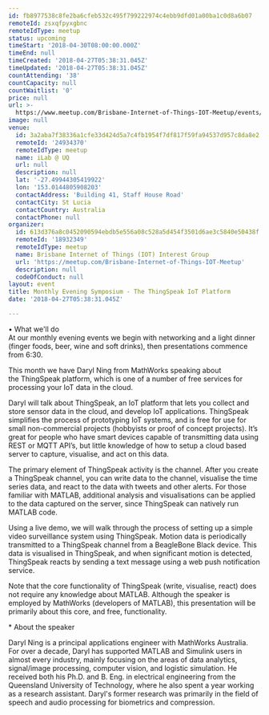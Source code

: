 ```yaml
---
id: fb8977538c8fe2ba6cfeb532c495f799222974c4ebb9dfd01a00ba1c0d8a6b07
remoteId: zsxqfpyxgbnc
remoteIdType: meetup
status: upcoming
timeStart: '2018-04-30T08:00:00.000Z'
timeEnd: null
timeCreated: '2018-04-27T05:38:31.045Z'
timeUpdated: '2018-04-27T05:38:31.045Z'
countAttending: '38'
countCapacity: null
countWaitlist: '0'
price: null
url: >-
  https://www.meetup.com/Brisbane-Internet-of-Things-IOT-Meetup/events/249116503/
image: null
venue:
  id: 3a2aba7f38336a1cfe33d424d5a7c4fb1954f7df817f59fa94537d957c8da8e2
  remoteId: '24934370'
  remoteIdType: meetup
  name: iLab @ UQ
  url: null
  description: null
  lat: '-27.49944305419922'
  lon: '153.0144805908203'
  contactAddress: 'Building 41, Staff House Road'
  contactCity: St Lucia
  contactCountry: Australia
  contactPhone: null
organizer:
  id: 613d376a8c0452090594ebdb5e556a08c528a5d454f3501d6ae3c5840e50438f
  remoteId: '18932349'
  remoteIdType: meetup
  name: Brisbane Internet of Things (IOT) Interest Group
  url: 'https://meetup.com/Brisbane-Internet-of-Things-IOT-Meetup'
  description: null
  codeOfConduct: null
layout: event
title: Monthly Evening Symposium - The ThingSpeak IoT Platform
date: '2018-04-27T05:38:31.045Z'

---
```

<p>• What we'll do<br/>At our monthly evening events we begin with networking and a light dinner (finger foods, beer, wine and soft drinks), then presentations commence from 6:30.</p> <p>This month we have Daryl Ning from MathWorks speaking about<br/>the ThingSpeak platform, which is one of a number of free services for<br/>processing your IoT data in the cloud.</p> <p>Daryl will talk about ThingSpeak, an IoT platform that lets you collect and store sensor data in the cloud, and develop IoT applications. ThingSpeak simplifies the process of prototyping IoT systems, and is free for use for small non-commercial projects (hobbyists or proof of concept projects). It’s great for people who have smart devices capable of transmitting data using REST or MQTT API’s, but little knowledge of how to setup a cloud based server to capture, visualise, and act on this data.</p> <p>The primary element of ThingSpeak activity is the channel. After you create a ThingSpeak channel, you can write data to the channel, visualise the time series data, and react to the data with tweets and other alerts. For those familiar with MATLAB, additional analysis and visualisations can be applied to the data captured on the server, since ThingSpeak can natively run MATLAB code.</p> <p>Using a live demo, we will walk through the process of setting up a simple video surveillance system using ThingSpeak. Motion data is periodically transmitted to a ThingSpeak channel from a BeagleBone Black device. This data is visualised in ThingSpeak, and when significant motion is detected, ThingSpeak reacts by sending a text message using a web push notification service.</p> <p>Note that the core functionality of ThingSpeak (write, visualise, react) does not require any knowledge about MATLAB. Although the speaker is employed by MathWorks (developers of MATLAB), this presentation will be primarily about this core, and free, functionality.</p> <p>* About the speaker</p> <p>Daryl Ning is a principal applications engineer with MathWorks Australia. For over a decade, Daryl has supported MATLAB and Simulink users in almost every industry, mainly focusing on the areas of data analytics, signal/image processing, computer vision, and logistic simulation. He received both his Ph.D. and B. Eng. in electrical engineering from the Queensland University of Technology, where he also spent a year working as a research assistant. Daryl's former research was primarily in the field of speech and audio processing for biometrics and compression.</p>
